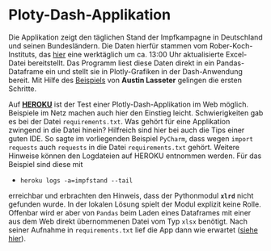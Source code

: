# Ploty-Dash-Applikation
Die Applikation zeigt den täglichen Stand der Impfkampagne in Deutschland und seinen Bundesländern. Die Daten hierfür stammen vom Rober-Koch-Instituts, das [hier](https://www.rki.de/DE/Content/InfAZ/N/Neuartiges_Coronavirus/Daten/Impfquotenmonitoring.xlsx;jsessionid=0FAB8623D95E5DF62147A144E1D768D9.internet081?__blob=publicationFile) eine werktäglich um ca. 13:00 Uhr aktualisierte Excel-Datei bereitstellt. Das Programm liest diese Daten direkt in ein Pandas-Dataframe ein und stellt sie in Plotly-Grafiken in der Dash-Anwendung bereit. Mit Hilfe des [Beispiels](https://medium.com/@austinlasseter/how-to-deploy-a-simple-plotly-dash-app-to-heroku-622a2216eb73) von **Austin Lasseter** gelingen die ersten Schritte.

Auf [**HEROKU**](https://www.heroku.com) ist der Test einer Plotly-Dash-Applikation im Web möglich. Beispiele im Netz machen auch hier den Einstieg leicht. Schwierigkeiten gab es bei der Datei `requirements.txt`. Was gehört für eine Applikation zwingend in die Datei hinein? Hilfreich sind hier bei auch die Tips einer guten IDE. So sagte im vorliegenden Beispiel `PyCharm`, dass wegen `import requests` auch `requests` in die Datei `requirements.txt` gehört. Weitere Hinweise können den Logdateien auf HEROKU entnommen werden. Für das Beispiel sind diese mit
- `heroku logs -a=impfstand --tail`

erreichbar und erbrachten den Hinweis, dass der Pythonmodul **`xlrd`** nicht gefunden wurde. In der lokalen Lösung spielt der Modul explizit keine Rolle. Offenbar wird er aber von `Pandas` beim Laden eines Dataframes mit einer aus dem Web direkt übernommenen Datei vom Typ `xlsx` benötigt. Nach seiner Aufnahme in `requirements.txt` lief die App dann wie erwartet ([siehe hier](https://impfstand.herokuapp.com)).
